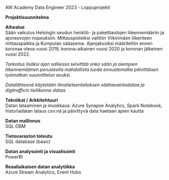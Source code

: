 AW Academy Data Engineer 2023 - Loppuprojekti

**Projektisuunnitelma**


**Aihealue** <br>Sään vaikutus Helsingin seudun henkilö- ja pakettiautojen liikennemääriin ja ajoneuvojen nopeuksiin. Mittauspisteiksi valittiin Viikinmäen liikenteen mittauspaikka ja Kumpulan sääasema. Ajanjaksoiksi määriteltiin ennen koronaa oleva vuosi 2019, korona-aikainen vuosi 2020 ja koronan jälkeinen vuosi 2022.

*Tarkoitus lisäksi ajan salliessa selvittää onko sään ja aiempien liikennemäärien perusteella mahdollista luoda ennustemallia päivittäisen työmatkan suunnittelun avuksi.*

*Datalähteenä käytetään Ilmatieteenlaitoksen säähavaintodataa ja digitrafficin tieliikenne dataa.*

**Tekniikat / Arkkitehtuuri** <br>Datan lataaminen ja muokkaus: Azure Synapse Analytics, Spark Notebook, historiadatan lataus csv:nä ja päivittyvä data haetaan apien kautta

**Datan mallinnus** <br>SQL DBM

**Tietovaraston toteutu** <br>SQL database (basic)

**Datan analysointi ja visualisointi** <br>PowerBI

**Reaaliaikaisen datan analytiikka** <br>Azure Stream Analytics, Event Hubs
